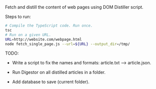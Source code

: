 Fetch and distill the content of web pages using DOM Distiller script.

Steps to run:

```bash
# Compile the TypeScript code. Run once.
tsc
# Run on a given URL.
URL=http://website.com/webpage.html
node fetch_single_page.js --url=${URL} --output_dir=/tmp/
```

TODO:

- Write a script to fix the names and formats: article.txt --> article.json.

- Run Digestor on all distilled articles in a folder.

- Add database to save (current folder).
